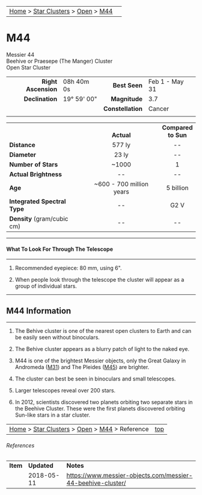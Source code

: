 <script src="/js/whatsup.js"></script>
<script type="text/javascript">
	var objectName ="M44"
	var objectDesc ="Beehive Cluster<br/>or Praesepe (The Manger)<br/>Open Star Cluster<br/>in the Constellation<br/>Cancer"
	var objectImage="m44.jpg"
</script>

|    |    |
|:---|---:|
|[Home](/notes/#object-notes) > [Star Clusters](/notes/#star-clusters) > [Open](../!open-cluster-info) > [M44](#m44)| <div id=whatsup></div> |

# M44 
Messier 44<br/>
Beehive  or Praesepe (The Manger) Cluster<br/>
Open Star Cluster

|   |   |   |   |
|--:|:--|--:|:--|
|**Right Ascension**|08h 40m 0s|**Best Seen**| Feb 1 - May 31 |
|**Declination**|19&deg; 59' 00"|**Magnitude**|3.7|
|   |   |**Constellation**|Cancer|
|   |   |   |   |

|   |   |   |
|---|:---:|:---:|
|   | <br/>**Actual**| **Compared<br/>to Sun** |
|**Distance** | 577 ly | -- |
|**Diameter** | 23 ly | -- |
|**Number of Stars**| ~1000 | 1 |
|**Actual Brightness**| -- | -- |
|**Age** | ~600 - 700 million years | 5 billion  |
|**Integrated Spectral Type** | -- | G2 V |
|**Density** (gram/cubic cm) | -- | -- |

---
#### What To Look For Through The Telescope
---

1.	Recommended eyepiece: 80 mm, using 6".

1.	When people look through the telescope the cluster will appear as a group of individual stars.

---
## M44 Information
---

1.	The Behive cluster is one of the nearest open clusters to Earth and can be easily seen without binoculars.

1.	The Behive cluster appears as a blurry patch of light to the naked eye.

1. M44 is one of the brightest Messier objects, only the Great Galaxy in Andromeda ([M31](../../galaxies/spiral/m31.md)) and The Pleides ([M45](./m45.md)) are brighter.

1. The cluster can best be seen in binoculars and small telescopes.
 
1. Larger telescopes reveal over 200 stars.

1. In 2012, scientists discovered two planets orbiting two separate stars in the Beehive Cluster.  These were the first planets discovered orbiting Sun-like stars in a star cluster.


|    |    |
|:---|---:|
|[Home](/notes/#object-notes) > [Star Clusters](/notes/#star-clusters) > [Open](!open-cluster-info) > [M44](#m44) > Reference | [top](#m44) |

###### References

|   |   |   |
|---|---|---|
|**Item**|**Updated**|**Notes**| 
|  |2018-05-11|<https://www.messier-objects.com/messier-44-beehive-cluster/>|
